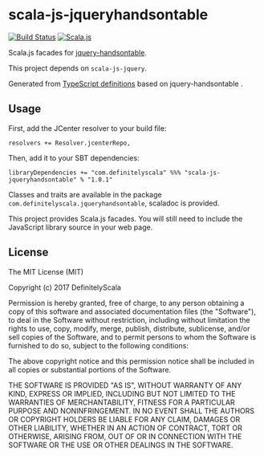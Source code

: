 scala-js-jqueryhandsontable
===============

[![Build Status](https://travis-ci.org/DefinitelyScala/scala-js-jqueryhandsontable.svg?branch=master)](https://travis-ci.org/DefinitelyScala/scala-js-jqueryhandsontable)
[![Scala.js](https://www.scala-js.org/assets/badges/scalajs-0.6.15.svg)](https://www.scala-js.org/)

Scala.js facades for [jquery-handsontable](http://handsontable.com).

This project depends on `scala-js-jquery`.

Generated from [TypeScript definitions](https://github.com/DefinitelyTyped/DefinitelyTyped/tree/master/jqueryhandsontable) based on jquery-handsontable .

Usage
-----

First, add the JCenter resolver to your build file:
 
```
resolvers += Resolver.jcenterRepo,
```

Then, add it to your SBT dependencies:

```
libraryDependencies += "com.definitelyscala" %%% "scala-js-jqueryhandsontable" % "1.0.1"
```

Classes and traits are available in the package `com.definitelyscala.jqueryhandsontable`, scaladoc is provided.

This project provides Scala.js facades. You will still need to include the JavaScript library source in your web page.

License
-------

The MIT License (MIT)

Copyright (c) 2017 DefinitelyScala

Permission is hereby granted, free of charge, to any person obtaining a copy of this software and associated documentation files (the "Software"), to deal in the Software without restriction, including without limitation the rights to use, copy, modify, merge, publish, distribute, sublicense, and/or sell copies of the Software, and to permit persons to whom the Software is furnished to do so, subject to the following conditions:

The above copyright notice and this permission notice shall be included in all copies or substantial portions of the Software.

THE SOFTWARE IS PROVIDED "AS IS", WITHOUT WARRANTY OF ANY KIND, EXPRESS OR IMPLIED, INCLUDING BUT NOT LIMITED TO THE WARRANTIES OF MERCHANTABILITY, FITNESS FOR A PARTICULAR PURPOSE AND NONINFRINGEMENT. IN NO EVENT SHALL THE AUTHORS OR COPYRIGHT HOLDERS BE LIABLE FOR ANY CLAIM, DAMAGES OR OTHER LIABILITY, WHETHER IN AN ACTION OF CONTRACT, TORT OR OTHERWISE, ARISING FROM, OUT OF OR IN CONNECTION WITH THE SOFTWARE OR THE USE OR OTHER DEALINGS IN THE SOFTWARE.
